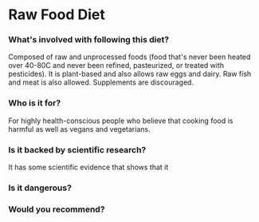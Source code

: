 # Raw Food Diet
### What's involved with following this diet? 
Composed of raw and unprocessed foods (food that's never been heated over 40-80C and never been refined, pasteurized, or treated with pesticides). 
It is plant-based and also allows raw eggs and dairy. Raw fish and meat is also allowed. Supplements are discouraged. 
### Who is it for? 
For highly health-conscious people who believe that cooking food is harmful as well as vegans and vegetarians. 
### Is it backed by scientific research? 
It has some scientific evidence that shows that it 

### Is it dangerous? 

### Would you recommend? 
